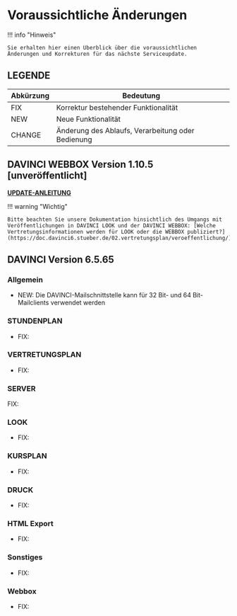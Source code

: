 # Voraussichtliche Änderungen

!!! info "Hinweis"

    Sie erhalten hier einen Überblick über die voraussichtlichen Änderungen und Korrekturen für das nächste Serviceupdate.

## LEGENDE

| Abkürzung | Bedeutung |
| --- | --- |
| FIX | Korrektur bestehender Funktionalität |
| NEW | Neue Funktionalität |
| CHANGE | Änderung des Ablaufs, Verarbeitung oder Bedienung |

## DAVINCI WEBBOX Version 1.10.5 \[unveröffentlicht\]

[**UPDATE-ANLEITUNG**](https://doc.davinci6.stueber.de/09.infoserver/update-internet-publication/infoserver-und-webbox-aktualisieren/)

!!! warning "Wichtig"

    Bitte beachten Sie unsere Dokumentation hinsichtlich des Umgangs mit Veröffentlichungen in DAVINCI LOOK und der DAVINCI WEBBOX: [Welche Vertretungsinformationen werden für LOOK oder die WEBBOX publiziert?](https://doc.davinci6.stueber.de/02.vertretungsplan/veroeffentlichung/)

## DAVINCI Version 6.5.65

### Allgemein

* NEW: Die DAVINCI-Mailschnittstelle kann für 32 Bit- und 64 Bit-Mailclients verwendet werden

### STUNDENPLAN

* FIX: 

### VERTRETUNGSPLAN

* FIX: 

### SERVER

FIX: 

### LOOK

* FIX:

### KURSPLAN

* FIX:

### DRUCK

* FIX:
  
### HTML Export

* FIX:

### Sonstiges

* FIX: 

### Webbox

* FIX: 
